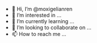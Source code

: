 - 👋 Hi, I’m @moxigelianren
- 👀 I’m interested in ...
- 🌱 I’m currently learning ...
- 💞️ I’m looking to collaborate on ...
- 📫 How to reach me ...

<!---
moxigelianren/moxigelianren is a ✨ special ✨ repository because its `README.md` (this file) appears on your GitHub profile.
You can click the Preview link to take a look at your changes.
--->
